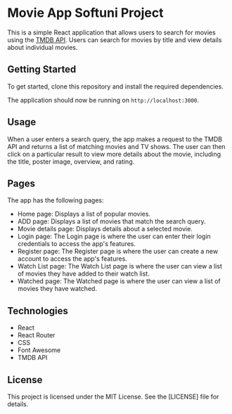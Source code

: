 # Movie App Softuni Project

This is a simple React application that allows users to search for movies using the [TMDB API](https://www.themoviedb.org/documentation/api). Users can search for movies by title and view details about individual movies.

## Getting Started

To get started, clone this repository and install the required dependencies.

The application should now be running on `http://localhost:3000`.

## Usage

When a user enters a search query, the app makes a request to the TMDB API and returns a list of matching movies and TV shows. 
The user can then click on a particular result to view more details about the movie, including the title, poster image, overview, and rating.

## Pages

The app has the following pages:

- Home page: Displays a list of popular movies.
- ADD page: Displays a list of movies that match the search query.
- Movie details page: Displays details about a selected movie.
- Login page: The Login page is where the user can enter their login credentials to access the app's features.
- Register page: The Register page is where the user can create a new account to access the app's features.
- Watch List page: The Watch List page is where the user can view a list of movies they have added to their watch list.
- Watched page: The Watched page is where the user can view a list of movies they have watched.

## Technologies

- React
- React Router
- CSS
- Font Awesome
- TMDB API
## License

This project is licensed under the MIT License. See the [LICENSE] file for details.
